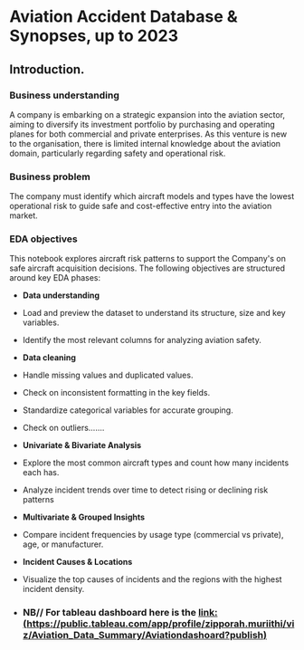 # Aviation Accident Database & Synopses, up to 2023
## Introduction.
### Business understanding
A company is embarking on a strategic expansion into the aviation sector, aiming to diversify its investment portfolio by purchasing and operating planes for both commercial and private enterprises. As this venture is new to the organisation, there is limited internal knowledge about the aviation domain, particularly regarding safety and operational risk.

### Business problem
The company must identify which aircraft models and types have the lowest operational risk to guide safe and cost-effective entry into the aviation market.

### EDA objectives
This notebook explores aircraft risk patterns to support the Company's on safe aircraft acquisition decisions. The following objectives are structured around key EDA phases:

* **Data understanding**

* Load and preview the dataset to understand its structure, size and key variables.
* Identify the most relevant columns for analyzing aviation safety.
* **Data cleaning**

* Handle missing values and duplicated values.
* Check on inconsistent formatting in the key fields.
* Standardize categorical variables for accurate grouping.
* Check on outliers.......
* **Univariate & Bivariate Analysis**

* Explore the most common aircraft types and count how many incidents each has.
* Analyze incident trends over time to detect rising or declining risk patterns
* **Multivariate & Grouped Insights**

* Compare incident frequencies by usage type (commercial vs private), age, or manufacturer.
* **Incident Causes & Locations**

* Visualize the top causes of incidents and the regions with the highest incident density.
* ### NB// For tableau dashboard here is the [link:(https://public.tableau.com/app/profile/zipporah.muriithi/viz/Aviation_Data_Summary/Aviationdashoard?publish)](https://public.tableau.com/app/profile/zipporah.muriithi/viz/Aviation_Data_Summary/Aviationdashoard?publish)
